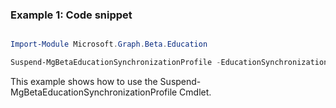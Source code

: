 ### Example 1: Code snippet

```powershell

Import-Module Microsoft.Graph.Beta.Education

Suspend-MgBetaEducationSynchronizationProfile -EducationSynchronizationProfileId $educationSynchronizationProfileId

```
This example shows how to use the Suspend-MgBetaEducationSynchronizationProfile Cmdlet.

